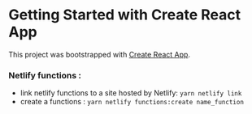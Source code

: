 # Getting Started with Create React App

This project was bootstrapped with [Create React App](https://github.com/facebook/create-react-app).

### Netlify functions :

- link netlify functions to a site hosted by Netlify: `yarn netlify link`
- create a functions : `yarn netlify functions:create name_function`
